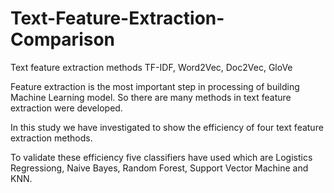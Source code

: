 # Text-Feature-Extraction-Comparison
Text feature extraction methods TF-IDF, Word2Vec, Doc2Vec, GloVe

Feature extraction is the most important step in processing of building Machine Learning model. So there are many methods in text feature extraction were developed.

In this study we have investigated to show the efficiency of four text feature extraction methods.

To validate these efficiency five classifiers have used which are Logistics Regressiong, Naive Bayes, Random Forest, Support Vector Machine and KNN.
